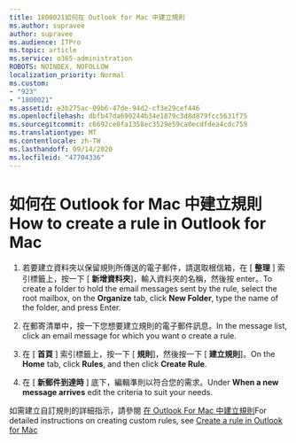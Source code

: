 ```yaml
---
title: 1800021如何在 Outlook for Mac 中建立規則
ms.author: supravee
author: supravee
ms.audience: ITPro
ms.topic: article
ms.service: o365-administration
ROBOTS: NOINDEX, NOFOLLOW
localization_priority: Normal
ms.custom:
- "923"
- "1800021"
ms.assetid: e3b275ac-09b6-47de-94d2-cf3e29cef446
ms.openlocfilehash: dbfb47da690244b34e1879c3d8d879fcc5631f75
ms.sourcegitcommit: c6692ce0fa1358ec3529e59ca0ecdfdea4cdc759
ms.translationtype: MT
ms.contentlocale: zh-TW
ms.lasthandoff: 09/14/2020
ms.locfileid: "47704336"
---
```

# <a name="how-to-create-a-rule-in-outlook-for-mac"></a><span data-ttu-id="3af80-102">如何在 Outlook for Mac 中建立規則</span><span class="sxs-lookup"><span data-stu-id="3af80-102">How to create a rule in Outlook for Mac</span></span>

1. <span data-ttu-id="3af80-103">若要建立資料夾以保留規則所傳送的電子郵件，請選取根信箱，在 [ **整理** ] 索引標籤上，按一下 [ **新增資料夾**]，輸入資料夾的名稱，然後按 enter。</span><span class="sxs-lookup"><span data-stu-id="3af80-103">To create a folder to hold the email messages sent by the rule, select the root mailbox, on the **Organize** tab, click **New Folder**, type the name of the folder, and press Enter.</span></span>

2. <span data-ttu-id="3af80-104">在郵寄清單中，按一下您想要建立規則的電子郵件訊息。</span><span class="sxs-lookup"><span data-stu-id="3af80-104">In the message list, click an email message for which you want o create a rule.</span></span>

3. <span data-ttu-id="3af80-105">在 [ **首頁** ] 索引標籤上，按一下 [ **規則**]，然後按一下 [ **建立規則**]。</span><span class="sxs-lookup"><span data-stu-id="3af80-105">On the **Home** tab, click **Rules**, and then click **Create Rule**.</span></span>

4. <span data-ttu-id="3af80-106">在 [ **新郵件到達時** ] 底下，編輯準則以符合您的需求。</span><span class="sxs-lookup"><span data-stu-id="3af80-106">Under **When a new message arrives** edit the criteria to suit your needs.</span></span> 

<span data-ttu-id="3af80-107">如需建立自訂規則的詳細指示，請參閱 [在 Outlook For Mac 中建立規則](https://aka.ms/AA1uy0v)</span><span class="sxs-lookup"><span data-stu-id="3af80-107">For detailed instructions on creating custom rules, see [Create a rule in Outlook for Mac](https://aka.ms/AA1uy0v)</span></span>
  